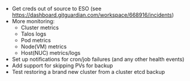 * Get creds out of source to ESO (see https://dashboard.gitguardian.com/workspace/668916/incidents)
* More monitoring:
  * Cluster metrics
  * Talos logs
  * Pod metrics
  * Node(VM) metrics
  * Host(NUC) metrics/logs
* Set up notifications for cron/job failures (and any other health events)
* Add support for skipping PVs for backup
* Test restoring a brand new cluster from a cluster etcd backup
